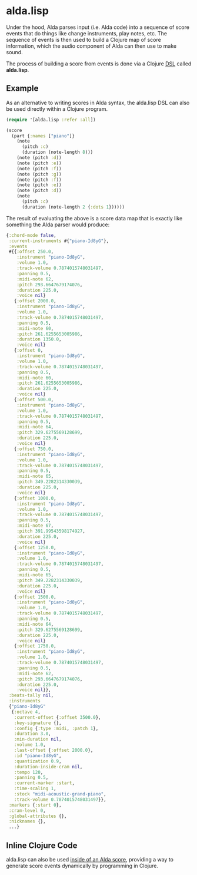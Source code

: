 # alda.lisp

Under the hood, Alda parses input (i.e. Alda code) into a sequence of score
events that do things like change instruments, play notes, etc. The sequence of
events is then used to build a Clojure map of score information, which the audio component of Alda can then use to make sound.

The process of building a score from events is done via a Clojure [DSL](https://en.wikipedia.org/wiki/Domain-specific_language) called **alda.lisp**.

## Example

As an alternative to writing scores in Alda syntax, the alda.lisp DSL can also
be used directly within a Clojure program.

```clojure
(require '[alda.lisp :refer :all])

(score
  (part {:names ["piano"]}
    (note
      (pitch :c)
      (duration (note-length 8)))
    (note (pitch :d))
    (note (pitch :e))
    (note (pitch :f))
    (note (pitch :g))
    (note (pitch :f))
    (note (pitch :e))
    (note (pitch :d))
    (note
      (pitch :c)
      (duration (note-length 2 {:dots 1})))))
```

The result of evaluating the above is a score data map that is exactly like something the Alda parser would produce:

```clojure
{:chord-mode false,
 :current-instruments #{"piano-Id8yG"},
 :events
 #{{:offset 250.0,
    :instrument "piano-Id8yG",
    :volume 1.0,
    :track-volume 0.7874015748031497,
    :panning 0.5,
    :midi-note 62,
    :pitch 293.6647679174076,
    :duration 225.0,
    :voice nil}
   {:offset 2000.0,
    :instrument "piano-Id8yG",
    :volume 1.0,
    :track-volume 0.7874015748031497,
    :panning 0.5,
    :midi-note 60,
    :pitch 261.6255653005986,
    :duration 1350.0,
    :voice nil}
   {:offset 0,
    :instrument "piano-Id8yG",
    :volume 1.0,
    :track-volume 0.7874015748031497,
    :panning 0.5,
    :midi-note 60,
    :pitch 261.6255653005986,
    :duration 225.0,
    :voice nil}
   {:offset 500.0,
    :instrument "piano-Id8yG",
    :volume 1.0,
    :track-volume 0.7874015748031497,
    :panning 0.5,
    :midi-note 64,
    :pitch 329.6275569128699,
    :duration 225.0,
    :voice nil}
   {:offset 750.0,
    :instrument "piano-Id8yG",
    :volume 1.0,
    :track-volume 0.7874015748031497,
    :panning 0.5,
    :midi-note 65,
    :pitch 349.2282314330039,
    :duration 225.0,
    :voice nil}
   {:offset 1000.0,
    :instrument "piano-Id8yG",
    :volume 1.0,
    :track-volume 0.7874015748031497,
    :panning 0.5,
    :midi-note 67,
    :pitch 391.99543598174927,
    :duration 225.0,
    :voice nil}
   {:offset 1250.0,
    :instrument "piano-Id8yG",
    :volume 1.0,
    :track-volume 0.7874015748031497,
    :panning 0.5,
    :midi-note 65,
    :pitch 349.2282314330039,
    :duration 225.0,
    :voice nil}
   {:offset 1500.0,
    :instrument "piano-Id8yG",
    :volume 1.0,
    :track-volume 0.7874015748031497,
    :panning 0.5,
    :midi-note 64,
    :pitch 329.6275569128699,
    :duration 225.0,
    :voice nil}
   {:offset 1750.0,
    :instrument "piano-Id8yG",
    :volume 1.0,
    :track-volume 0.7874015748031497,
    :panning 0.5,
    :midi-note 62,
    :pitch 293.6647679174076,
    :duration 225.0,
    :voice nil}},
 :beats-tally nil,
 :instruments
 {"piano-Id8yG"
  {:octave 4,
   :current-offset {:offset 3500.0},
   :key-signature {},
   :config {:type :midi, :patch 1},
   :duration 3.0,
   :min-duration nil,
   :volume 1.0,
   :last-offset {:offset 2000.0},
   :id "piano-Id8yG",
   :quantization 0.9,
   :duration-inside-cram nil,
   :tempo 120,
   :panning 0.5,
   :current-marker :start,
   :time-scaling 1,
   :stock "midi-acoustic-grand-piano",
   :track-volume 0.7874015748031497}},
 :markers {:start 0},
 :cram-level 0,
 :global-attributes {},
 :nicknames {},
 ...}
```

## Inline Clojure Code

alda.lisp can also be used [inside of an Alda score](inline-clojure-code.md),
providing a way to generate score events dynamically by programming in Clojure.
